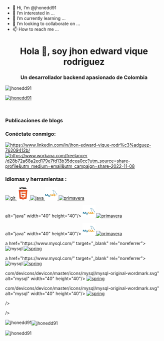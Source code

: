 - 👋 Hi, I’m @jhonedd91
- 👀 I’m interested in ...
- 🌱 I’m currently learning ...
- 💞️ I’m looking to collaborate on ...
- 📫 How to reach me ...

<!---
jhonedd91/jhonedd91 is a ✨ special ✨ repository because its `README.md` (this file) appears on your GitHub profile.
You can click the Preview link to take a look at your changes.
--->
<h1 align="center">Hola 👋, soy jhon edward vique rodriguez</h1>
<h3 align="center">Un desarrollador backend apasionado de Colombia</h3>

<p align="left"> <img src="https://komarev.com/ghpvc/?username=jhonedd91&label=Profile%20views&color=0e75b6&style=flat" alt="jhonedd91" /> </p>

<p align="left"> <a href=" https://github.com/ryo-ma/github-profile-trofeo"><img src="https://github-perfil-trofeo.vercel.app/?username=jhonedd91" alt="jhonedd91" /> </a> </p>

<p align="left"> <a href="https://twitter.com/" target="blank"><img src="https://img.shields.io /twitter/seguir/?logo=twitter&style=for-the-badge" alt="" /></a> </p>

### Publicaciones de blogs
<!-- BLOG-POST-LIST:START -->
<!-- BLOG-POST-LIST :FIN -->

<h3 align="left">Conéctate conmigo:</h3>
<p align="left">
<a href="https://linkedin.com/in/https://www.linkedin.com/in/jhon-edward-vique-rodr%c3%adguez-76209412b/" target="en blanco"><img align="center" src="https://raw.githubusercontent.com/rahuldkjain/github-profile-readme-generator/master/src/images/icons/Social/linked-in- alt.svg" alt="https://www.linkedin.com/in/jhon-edward-vique-rodr%c3%adguez-76209412b/" height="30" width="40" /></a>
<a href="/https://www.workana.com/freelancer/d28b72a68a2ed179e7fd13b35dcea0cc?utm_source=share-profile&utm_medium=email&utm_campaign=share-2022-11-08" target="blank"><img align="center" src ="https://raw.githubusercontent.com/rahuldkjain/github-profile-readme-generator/master/src/images/icons/Social/rss.svg" alt="https://www.workana.com/freelancer /d28b72a68a2ed179e7fd13b35dcea0cc?utm_source=share-profile&utm_medium=email&utm_campaign=share-2022-11-08" height="30" width="40" /></a>
</p>

<h3 align="left">Idiomas y herramientas :</h3>
<p align="left"> <a href="https://git-scm.com/" target="_blank" rel="noreferrer"> <img src="https://www.vectorlogo.zone/ logos/git-scm/git-scm-icon.svg" alt="git" width="40" height="40"/> </a> <a href="https://www.w3.org/ html/" target="_blank" rel="noreferrer"> <img src="https://raw.githubusercontent.com/devicons/devicon/master/icons/html5/html5-original-wordmark.svg" alt=" html5" width="40" height="40"/> </a> <a href="https://www.java.com" target="_blank" rel="noreferrer"> <img src="https ://raw.githubusercontent.com/devicons/devicon/master/icons/java/java-original.svg" alt="java" width="40" height="40"/> </a> <a href="https://www. mysql.com/" target="_blank" rel="noreferrer"> <img src="https://raw.githubusercontent.com/devicons/devicon/master/icons/mysql/mysql-original-wordmark.svg" alt ="mysql" width="40" height="40"/> </a> <a href="https://spring.io/" target="_blank" rel="noreferrer"> <img src=" https://www.vectorlogo.zone/logos/springio/springio-icon.svg" alt="primavera" ancho="40" altura="40"/> </a> </p>alt="java" width="40" height="40"/> </a> <a href="https://www.mysql.com/" target="_blank" rel="noreferrer"> <img src="https://raw.githubusercontent.com/devicons/devicon/master/icons/mysql/mysql-original-wordmark.svg" alt="mysql" width="40" height="40"/> </ a> <a href="https://spring.io/" target="_blank" rel="noreferrer"> <img src="https://www.vectorlogo.zone/logos/springio/springio-icon. svg" alt="primavera" ancho="40" altura="40"/> </a> </p>alt="java" width="40" height="40"/> </a> <a href="https://www.mysql.com/" target="_blank" rel="noreferrer"> <img src="https://raw.githubusercontent.com/devicons/devicon/master/icons/mysql/mysql-original-wordmark.svg" alt="mysql" width="40" height="40"/> </ a> <a href="https://spring.io/" target="_blank" rel="noreferrer"> <img src="https://www.vectorlogo.zone/logos/springio/springio-icon. svg" alt="primavera" ancho="40" altura="40"/> </a> </p>a href="https://www.mysql.com/" target="_blank" rel="noreferrer"> <img src="https://raw.githubusercontent.com/devicons/devicon/master/icons/mysql /mysql-original-wordmark.svg" alt="mysql" width="40" height="40"/> </a> <a href="https://spring.io/" target="_blank" rel ="noreferrer"> <img src="https://www.vectorlogo.zone/logos/springio/springio-icon.svg" alt="spring" width="40" height="40"/> </a > </p>a href="https://www.mysql.com/" target="_blank" rel="noreferrer"> <img src="https://raw.githubusercontent.com/devicons/devicon/master/icons/mysql /mysql-original-wordmark.svg" alt="mysql" width="40" height="40"/> </a> <a href="https://spring.io/" target="_blank" rel ="noreferrer"> <img src="https://www.vectorlogo.zone/logos/springio/springio-icon.svg" alt="spring" width="40" height="40"/> </a > </p>com/devicons/devicon/master/icons/mysql/mysql-original-wordmark.svg" alt="mysql" width="40" height="40"/> </a> <a href="https:// spring.io/" target="_blank" rel="noreferrer"> <img src="https://www.vectorlogo.zone/logos/springio/springio-icon.svg" alt="spring" width="40 " altura="40"/> </a> </p>com/devicons/devicon/master/icons/mysql/mysql-original-wordmark.svg" alt="mysql" width="40" height="40"/> </a> <a href="https:// spring.io/" target="_blank" rel="noreferrer"> <img src="https://www.vectorlogo.zone/logos/springio/springio-icon.svg" alt="spring" width="40 " altura="40"/> </a> </p>/> </a> </p>/> </a> </p>

<p><img align="left" src="https://github-readme-stats.vercel.app/api/top-langs?username=jhonedd91&show_icons=true&locale=en&layout=compact" alt="jhonedd91" /> </p>

<p> <img align="center" src="https://github-readme-stats.vercel.app/api?username=jhonedd91&show_icons=true&locale=en" alt="jhonedd91" /> </p>

<p><img align="center" src="https://github-readme-streak-stats.herokuapp.com/?user=jhonedd91&" alt="jhonedd91" /></p>

